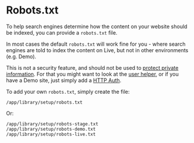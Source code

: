 
# Robots.txt

To help search engines determine how the content on your website should be indexed, you can provide a `robots.txt` file.

In most cases the default `robots.txt` will work fine for you - where search engines are told to index the content on Live, but not in other environments (e.g. Demo).

This is not a security feature, and should not be used to [protect private information](../../doc/security/logins.md). For that you might want to look at the [user helper](../../doc/helpers/user.md), or if you have a Demo site, just simply add a [HTTP Auth](https://httpd.apache.org/docs/2.2/howto/auth.html#gettingitworking).

To add your own `robots.txt`, simply create the file:

	/app/library/setup/robots.txt

Or:

	/app/library/setup/robots-stage.txt
	/app/library/setup/robots-demo.txt
	/app/library/setup/robots-live.txt
